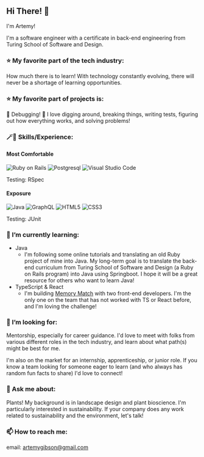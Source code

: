 ## Hi There! 👋
I'm Artemy!

I'm a software engineer with a certificate in back-end engineering from Turing School of Software and Design.

### ⭐️ My favorite part of the tech industry:
How much there is to learn! With technology constantly evolving, there will never be a shortage of learning opportunities.

### ⭐️ My favorite part of projects is:
🐞 Debugging! 🐛 I love digging around, breaking things, writing tests, figuring out how everything works, and solving problems!

### 🪄🎩 Skills/Experience:
#### Most Comfortable
![Ruby on Rails](https://img.shields.io/badge/Ruby_on_Rails-CC0000?style=for-the-badge&logo=ruby-on-rails&logoColor=white) 
![Postgresql](https://img.shields.io/badge/PostgreSQL-316192?style=for-the-badge&logo=postgresql&logoColor=white) 
![Visual Studio Code](https://img.shields.io/badge/Visual%20Studio%20Code-0078d7.svg?style=for-the-badge&logo=visual-studio-code&logoColor=white) 

Testing: RSpec


#### Exposure
![Java](https://img.shields.io/badge/java-%23ED8B00.svg?style=for-the-badge&logo=openjdk&logoColor=white)
![GraphQL](https://img.shields.io/badge/-GraphQL-E10098?style=for-the-badge&logo=graphql&logoColor=white)
![HTML5](https://img.shields.io/badge/html5-%23E34F26.svg?style=for-the-badge&logo=html5&logoColor=white)
![CSS3](https://img.shields.io/badge/css3-%231572B6.svg?style=for-the-badge&logo=css3&logoColor=white)

Testing: JUnit
  
### 🌱 I’m currently learning:
 - Java
   - I'm following some online tutorials and translating an old Ruby project of mine into Java. My long-term goal is to translate the back-end curriculum from Turing School of Software and Design (a Ruby on Rails program) into Java using Springboot. I hope it will be a great resource for others who want to learn Java!
 - TypeScript & React
    - I'm building [Memory Match](https://github.com/MemoryMatch) with two front-end developers. I'm the only one on the team that has not worked with TS or React before, and I'm loving the challenge!

### 🤔 I’m looking for:
Mentorship, especially for career guidance. I'd love to meet with folks from various different roles in the tech industry, and learn about what path(s) might be best for me.

I'm also on the market for an internship, apprenticeship, or junior role. If you know a team looking for someone eager to learn (and who always has random fun facts to share) I'd love to connect!
  
### 💬 Ask me about:
Plants! My background is in landscape design and plant bioscience. I'm particularly interested in sustainability.
If your company does any work related to sustainability and the environment, let's talk!
  
### 📫 How to reach me:
email: artemygibson@gmail.com
